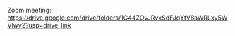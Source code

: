 Zoom meeting: https://drive.google.com/drive/folders/1G44ZOvJRvxSdFJqYtV8aWRLxy5WVlwv2?usp=drive_link
